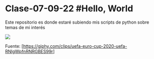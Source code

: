 # Clase-07-09-22 #Hello, World
Este repositorio es donde estaré subiendo mis scripts de python sobre temas de mi interés 

![](https://giphy.com/clips/uefa-euro-cup-2020-uefa-RNlgWpfnRNRGBES99r)

Fuente: [https://giphy.com/clips/uefa-euro-cup-2020-uefa-RNlgWpfnRNRGBES99r]
